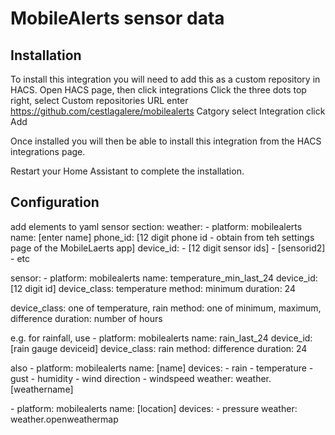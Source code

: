 # MobileAlerts sensor data

## Installation

To install this integration you will need to add this as a custom repository in HACS.
Open HACS page, then click integrations
Click the three dots top right, select Custom repositories
URL enter <https://github.com/cestlagalere/mobilealerts>
Catgory select Integration
click Add

Once installed you will then be able to install this integration from the HACS integrations page.

Restart your Home Assistant to complete the installation.

## Configuration

add elements to yaml sensor section:
weather:
  \- platform: mobilealerts
    name: [enter name]
    phone_id: [12 digit phone id - obtain from teh settings page of the MobileLaerts app]
    device_id:
      \- [12 digit sensor ids]
      \- [sensorid2]
      \- etc

sensor:
  \- platform: mobilealerts
    name: temperature_min_last_24
    device_id: [12 digit id]
    device_class: temperature
    method: minimum
    duration: 24

device_class: one of temperature, rain
method: one of minimum, maximum, difference
duration: number of hours

e.g. for rainfall, use
  \- platform: mobilealerts
    name: rain_last_24
    device_id: [rain gauge deviceid]
    device_class: rain
    method: difference
    duration: 24

also
  \- platform: mobilealerts
    name: [name]
    devices:
      \- rain
      \- temperature
      \- gust
      \- humidity
      \- wind direction
      \- windspeed
    weather: weather.[weathername]

  \- platform: mobilealerts
    name: [location]
    devices:
      \- pressure
    weather: weather.openweathermap
